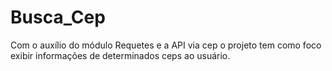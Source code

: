 # Busca_Cep
 Com o auxílio do módulo Requetes e a API via cep o projeto tem como foco exibir informações de determinados ceps ao usuário.
